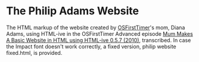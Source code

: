 # The Philip Adams Website
The HTML markup of the website created by [OSFirstTimer](https://www.youtube.com/channel/UCRjXNz9JNSuE8n-Oej4Rflw)'s mom, Diana Adams, using HTML-ive in the OSFirstTimer Advanced episode [Mum Makes A Basic Website in HTML using HTML-ive 0.5.7 (2010)](https://www.youtube.com/watch?v=5iGNg5gftZM), transcribed. In case the Impact font doesn't work correctly, a fixed version, philip website fixed.html, is provided.
